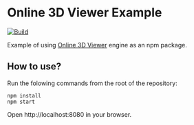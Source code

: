 # Online 3D Viewer Example

[![Build](https://github.com/kovacsv/Online3DViewerExample/actions/workflows/build.yml/badge.svg)](https://github.com/kovacsv/Online3DViewerExample/actions/workflows/build.yml)

Example of using [Online 3D Viewer](https://github.com/kovacsv/Online3DViewer) engine as an npm package.

## How to use?

Run the folowing commands from the root of the repository:
```
npm install
npm start
```

Open http://localhost:8080 in your browser.
